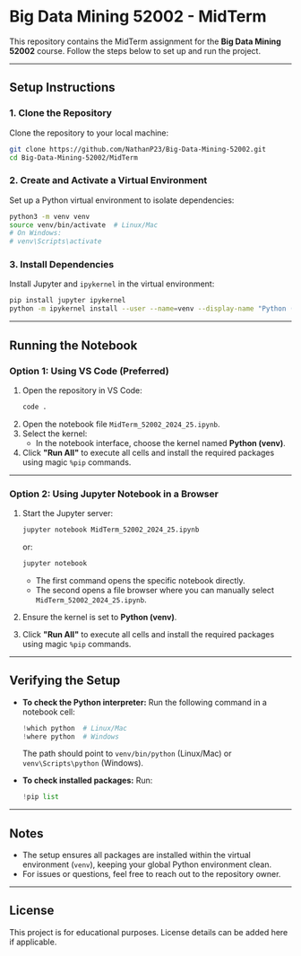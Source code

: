 # Big Data Mining 52002 - MidTerm

This repository contains the MidTerm assignment for the **Big Data Mining 52002** course. Follow the steps below to set up and run the project.

---

## Setup Instructions

### 1. Clone the Repository
Clone the repository to your local machine:
```bash
git clone https://github.com/NathanP23/Big-Data-Mining-52002.git
cd Big-Data-Mining-52002/MidTerm
```

### 2. Create and Activate a Virtual Environment
Set up a Python virtual environment to isolate dependencies:
```bash
python3 -m venv venv
source venv/bin/activate  # Linux/Mac
# On Windows:
# venv\Scripts\activate
```

### 3. Install Dependencies
Install Jupyter and `ipykernel` in the virtual environment:
```bash
pip install jupyter ipykernel
python -m ipykernel install --user --name=venv --display-name "Python (venv)"
```

---

## Running the Notebook

### Option 1: Using VS Code (Preferred)
1. Open the repository in VS Code:
   ```bash
   code .
   ```
2. Open the notebook file `MidTerm_52002_2024_25.ipynb`.
3. Select the kernel:
   - In the notebook interface, choose the kernel named **Python (venv)**.
4. Click **"Run All"** to execute all cells and install the required packages using magic `%pip` commands.

---

### Option 2: Using Jupyter Notebook in a Browser
1. Start the Jupyter server:
   ```bash
   jupyter notebook MidTerm_52002_2024_25.ipynb
   ```
   or:
   ```bash
   jupyter notebook
   ```
   - The first command opens the specific notebook directly.
   - The second opens a file browser where you can manually select `MidTerm_52002_2024_25.ipynb`.

2. Ensure the kernel is set to **Python (venv)**.
3. Click **"Run All"** to execute all cells and install the required packages using magic `%pip` commands.

---

## Verifying the Setup
- **To check the Python interpreter:**
  Run the following command in a notebook cell:
  ```python
  !which python  # Linux/Mac
  !where python  # Windows
  ```
  The path should point to `venv/bin/python` (Linux/Mac) or `venv\Scripts\python` (Windows).

- **To check installed packages:**
  Run:
  ```python
  !pip list
  ```

---

## Notes
- The setup ensures all packages are installed within the virtual environment (`venv`), keeping your global Python environment clean.
- For issues or questions, feel free to reach out to the repository owner.

---

## License
This project is for educational purposes. License details can be added here if applicable.
```
